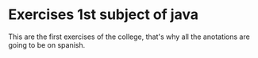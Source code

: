 # Exercises 1st subject of java
This are the first exercises of the college, that's why all the anotations are going to be on spanish. 
